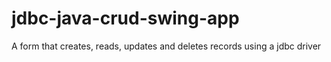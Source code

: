 # jdbc-java-crud-swing-app
A form that creates, reads, updates and deletes records using a jdbc driver
